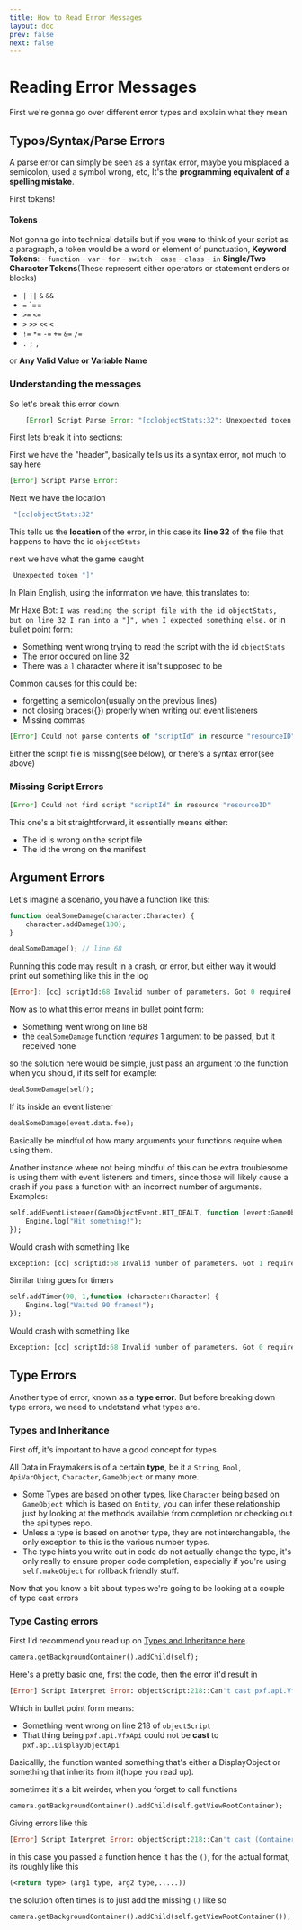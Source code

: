 ```yaml
---
title: How to Read Error Messages
layout: doc
prev: false
next: false
---
```


# Reading Error Messages 

First we're gonna go over different error types and explain what they mean

## Typos/Syntax/Parse Errors

A parse error can simply be seen as a syntax error, maybe you misplaced a semicolon, used a symbol wrong, etc, It's the **programming equivalent of a spelling mistake**.

First tokens!
#### Tokens
 Not gonna go into technical details but if you were to think of your script as a paragraph, a token would be a word or element of punctuation, 
 **Keyword Tokens**:
	 - `function`
	 - `var`
	 - `for`
	 - `switch`
	 - `case`
	 - `class`
	 -  `in`
**Single/Two Character Tokens**(These represent either operators or statement enders or blocks)
- `|` `||` `&` `&&`
- `=`  `==
-  `>=`  `<=`
- `>` `>>`  `<<` `<`
- `!=` `*=` `-=` `+=`  `&=`  `/=`
- `.` `;` `,`

or **Any Valid Value or Variable Name**

### Understanding the messages
So let's break this error down:
```js
	[Error] Script Parse Error: "[cc]objectStats:32": Unexpected token "]" in "template"
```
First lets break it into sections:

First we have the "header", basically tells us its a syntax error, not much to say here
```js
[Error] Script Parse Error: 
```

Next we have the location
```js
 "[cc]objectStats:32"
```
This tells us the **location** of the error, in this case its **line 32** of the file that happens to have the id `objectStats`

next we have what the game caught
```js
 Unexpected token "]"
```

In Plain English, using the information we have, this translates to:

Mr Haxe Bot: `I was reading the script file with the id objectStats, but on line 32 I ran into a "]", when I expected something else.`
or in bullet point form:
- Something went wrong trying to read the script with the id `objectStats`
- The error occured on line 32
- There was a `]` character where it isn't supposed to be

Common causes for this could be:
- forgetting a semicolon(usually on the previous lines)
- not closing braces({}) properly  when writing out event listeners
- Missing commas


```js
[Error] Could not parse contents of "scriptId" in resource "resourceID"
```
Either the script file is missing(see below), or there's a syntax error(see above)



### Missing Script Errors
```js
[Error] Could not find script "scriptId" in resource "resourceID"
```

This one's a bit straightforward, it essentially means either:
- The id is wrong on the script file
- The id the wrong on the manifest


## Argument Errors

Let's imagine a scenario, you have a function like this:
```haxe
function dealSomeDamage(character:Character) {
	character.addDamage(100);
}

dealSomeDamage(); // line 68
```

Running this code may result in a crash, or error, but either way it would print out something like this in
the log
```haxe
[Error]: [cc] scriptId:68 Invalid number of parameters. Got 0 required 1 for function 'dealSomeDamage'
```
Now as to what this error means in bullet point form:
- Something went wrong on line 68
- the `dealSomeDamage` function *requires* 1 argument to be passed, but it received none

so the solution here would be simple, just pass an argument to the function when you should, if its self for example:

```haxe
dealSomeDamage(self);
```

If its inside an event listener
```haxe
dealSomeDamage(event.data.foe);
```
Basically be mindful of how many arguments your functions require when using them.

Another instance where not being mindful of this can be extra troublesome is using them with event listeners and timers, since those will likely cause a crash if you pass a function with an incorrect number of arguments. Examples:

```haxe
self.addEventListener(GameObjectEvent.HIT_DEALT, function (event:GameObjectEvent, character:Character) {
	Engine.log("Hit something!");
});
```
Would crash with something like
```haxe
Exception: [cc] scriptId:68 Invalid number of parameters. Got 1 required 2 for function.
```

Similar thing goes for timers

```haxe
self.addTimer(90, 1,function (character:Character) {
	Engine.log("Waited 90 frames!");
});
```
Would crash with something like
```haxe
Exception: [cc] scriptId:68 Invalid number of parameters. Got 0 required 1 for function.
```

## Type Errors
Another type of error, known as a **type error**. But before breaking down type errors, we need to undetstand what types are.

### Types and Inheritance

First off, it's important to have a good concept for types


All Data in Fraymakers is of a certain **type**, be it a `String`, `Bool`, `ApiVarObject`, `Character`, `GameObject` or many more.
- Some Types are based on other types, like `Character` being based on `GameObject` which is based on `Entity`, you can infer these relationship just by looking at the methods available from completion or checking out the api types repo.
- Unless a type is based on another type, they are not interchangable, the only exception to this is the various number types.
- The type hints you write out in code do not actually change the type, it's only really to ensure proper code completion, especially if you're using `self.makeObject` for rollback friendly stuff.

Now that you know a bit about types we're going to be looking at a couple of type cast errors


### Type Casting errors
First I'd recommend you read up on [Types and Inheritance here](./Types.md).

```haxe
camera.getBackgroundContainer().addChild(self);
```

Here's a pretty basic one, first the code, then the error it'd result in
```haxe
[Error] Script Interpret Error: objectScript:218::Can't cast pxf.api.VfxApi to pxf.api.DisplayObjectApi (origin: objectscript)
```
Which in bullet point form means:
- Something went wrong on line 218 of `objectScript`
- That thing being  `pxf.api.VfxApi` could not be **cast** to `pxf.api.DisplayObjectApi`

Basicallly, the function wanted something that's either a DisplayObject or something that inherits from it(hope you read up).


sometimes it's a bit weirder, when you forget to call functions
```haxe
camera.getBackgroundContainer().addChild(self.getViewRootContainer);
```
Giving errors like this

```haxe
[Error] Script Interpret Error: objectScript:218::Can't cast (Container ()) to pxf.api.DisplayObjectApi (origin: objectscript)
```
in this case you passed a function hence it has the `()`, for the actual format, its roughly like this
```haxe
(<return type> (arg1 type, arg2 type,.....))

```
the solution often times is to just add the missing `()` like so 
```haxe
camera.getBackgroundContainer().addChild(self.getViewRootContainer());
```